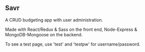 ## Savr

A CRUD budgeting app with user administration.

Made with React/Redux & Sass on the front end, Node-Express & MongoDB-Mongoose on the backend.

To see a test page, use 'test' and 'testpw' for username/password.
